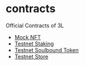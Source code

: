 # contracts
Official Contracts of 3L

- [Mock NFT](https://testnets.opensea.io/collection/mock-nft-qjk0bmdeww)
- [Testnet Staking](https://rinkeby.etherscan.io/address/0xC821c79Ca56F0E8264accE343b6c78F5DbE77D82#code)
- [Testnet Soulbound Token](https://rinkeby.etherscan.io/address/0xbDD19dc5443D44834FF370Deff46B7Ff10a16142#code)
- [Testnet Store](https://testnets.opensea.io/collection/3land-store)
